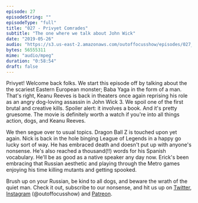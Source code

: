 ```yaml
---
episode: 27
episodeString: ""
episodeType: "full"
title: "027 - Privyet Comrades"
subtitle: "The one where we talk about John Wick" 
date: "2019-05-26"
audio: "https://s3.us-east-2.amazonaws.com/outoffocusshow/episodes/027_privyet-comrades.mp3"
bytes: 56555311
mime: "audio/mpeg"
duration: "0:58:54"
draft: false
---
```


Privyet! Welcome back folks. We start this episode off by talking about the the scariest Eastern European monster; Baba Yaga in the form of a man. That's right, Keanu Reeves is back in theaters once again reprising his role as an angry dog-loving assassin in John Wick 3. We spoil one of the first brutal and creative kills. Spoiler alert: it involves a book. And it's pretty gruesome. The movie is definitely worth a watch if you're into all things action, dogs, and Keanu Reeves.

We then segue over to usual topics. Dragon Ball Z is touched upon yet again. Nick is back in the hole binging League of Legends in a happy go lucky sort of way. He has embraced death and doesn't put up with anyone's nonsense. He's also reached a thousand(!!) words for his Spanish vocabulary. He'll be as good as a native speaker any day now. Erick's been embracing that Russian aesthetic and playing through the Metro games enjoying his time killing mutants and getting spooked.


Brush up on your Russian, be kind to all dogs, and beware the wrath of the quiet man. Check it out, subscribe to our nonsense, and hit us up on [Twitter][twit], [Instagram][insta] (\@outoffocusshow) and [Patreon][patreon].

[twit]: https://twitter.com/outoffocusshow
[insta]: https://instagram.com/outoffocusshow
[patreon]: https://www.patreon.com/outoffocusshow
